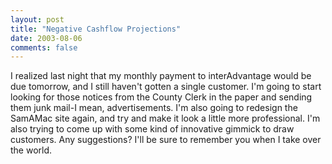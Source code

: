 ```yaml
---
layout: post
title: "Negative Cashflow Projections"
date: 2003-08-06
comments: false
---
```

I realized last night that my monthly payment to interAdvantage would be due
tomorrow, and I still haven't gotten a single customer. I'm going to start
looking for those notices from the County Clerk in the paper and sending them
junk mail-I mean, advertisements. I'm also going to redesign the SamAMac site
again, and try and make it look a little more professional. I'm also trying to
come up with some kind of innovative gimmick to draw customers. Any
suggestions? I'll be sure to remember you when I take over the world.
